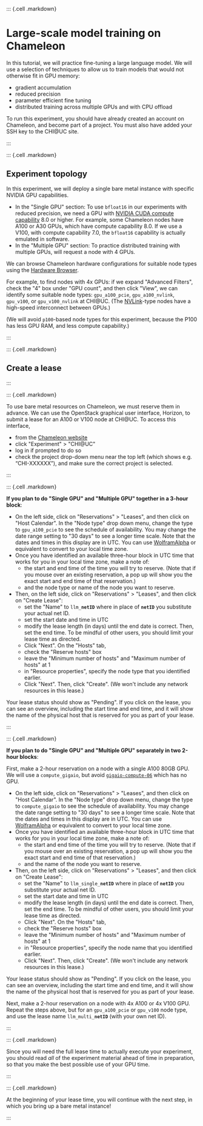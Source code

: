 
::: {.cell .markdown}

# Large-scale model training on Chameleon

In this tutorial, we will practice fine-tuning a large language model. We will use a selection of techniques to allow us to train models that would not otherwise fit in GPU memory:

* gradient accumulation
* reduced precision
* parameter efficient fine tuning
* distributed training across multiple GPUs and with CPU offload

To run this experiment, you should have already created an account on Chameleon, and become part of a project. You must also have added your SSH key to the CHI@UC site.

:::

::: {.cell .markdown}

## Experiment topology 

In this experiment, we will deploy a single bare metal instance with specific NVIDIA GPU capabilities.

* In the "Single GPU" section: To use `bfloat16` in our experiments with reduced precision, we need a GPU with [NVIDIA CUDA compute capability](https://developer.nvidia.com/cuda-gpus) 8.0 or higher. For example, some Chameleon nodes have A100 or A30 GPUs, which have compute capability 8.0. If we use a V100, with compute capability 7.0, the `bfloat16` capability is actually emulated in software.
* In the "Multiple GPU" section: To practice distributed training with multiple GPUs, will request a node with 4 GPUs. 


We can browse Chameleon hardware configurations for suitable node types using the [Hardware Browser](https://chameleoncloud.org/hardware/). 

For example, to find nodes with 4x GPUs: if we expand "Advanced Filters", check the "4" box under "GPU count", and then click "View", we can identify some suitable node types: `gpu_a100_pcie`, `gpu_a100_nvlink`, `gpu_v100`, or `gpu_v100_nvlink` at CHI@UC. (The [NVLink](https://www.nvidia.com/en-us/design-visualization/nvlink-bridges/)-type nodes have a high-speed interconnect between GPUs.)

(We will avoid `p100`-based node types for this experiment, because the P100 has less GPU RAM, and less compute capability.)

:::

::: {.cell .markdown}

## Create a lease

:::

::: {.cell .markdown}

To use bare metal resources on Chameleon, we must reserve them in advance. We can use the OpenStack graphical user interface, Horizon, to submit a lease for an A100 or V100 node at CHI@UC. To access this interface,

* from the [Chameleon website](https://chameleoncloud.org/hardware/)
* click "Experiment" > "CHI@UC"
* log in if prompted to do so
* check the project drop-down menu near the top left (which shows e.g. “CHI-XXXXXX”), and make sure the correct project is selected.

:::

::: {.cell .markdown}

**If you plan to do "Single GPU" and "Multiple GPU" together in a 3-hour block**: 

* On the left side, click on "Reservations" > "Leases", and then click on "Host Calendar". In the "Node type" drop down menu, change the type to `gpu_a100_pcie` to see the schedule of availability. You may change the date range setting to "30 days" to see a longer time scale. Note that the dates and times in this display are in UTC. You can use [WolframAlpha](https://www.wolframalpha.com/) or equivalent to convert to your local time zone.
* Once you have identified an available three-hour block in UTC time that works for you in your local time zone, make a note of:
  * the start and end time of the time you will try to reserve. (Note that if you mouse over an existing reservation, a pop up will show you the exact start and end time of that reservation.)
  * and the node type or name of the node you want to reserve.
* Then, on the left side, click on "Reservations" > "Leases", and then click on "Create Lease":
  * set the "Name" to <code>llm_<b>netID</b></code> where in place of <code><b>netID</b></code> you substitute your actual net ID.
  * set the start date and time in UTC
  * modify the lease length (in days) until the end date is correct. Then, set the end time. To be mindful of other users, you should limit your lease time as directed.
  * Click "Next".
On the "Hosts" tab, 
  * check the "Reserve hosts" box
  * leave the "Minimum number of hosts" and "Maximum number of hosts" at 1
  * in "Resource properties", specify the node type that you identified earlier.
  * Click "Next". Then, click "Create". (We won't include any network resources in this lease.)
  
Your lease status should show as "Pending". If you click on the lease, you can see an overview, including the start time and end time, and it will show the name of the physical host that is reserved for you as part of your lease.

:::

::: {.cell .markdown}

**If you plan to do "Single GPU" and "Multiple GPU" separately in two 2-hour blocks**: 

First, make a 2-hour reservation on a node with a single A100 80GB GPU. We will use a `compute_gigaio`, but avoid [`gigaio-compute-06`](https://chameleoncloud.org/hardware/node/sites/uc/clusters/chameleon/nodes/25ba0313-900d-4133-9bb3-9f622d743c2d/) which has no GPU.

* On the left side, click on "Reservations" > "Leases", and then click on "Host Calendar". In the "Node type" drop down menu, change the type to `compute_gigaio` to see the schedule of availability. You may change the date range setting to "30 days" to see a longer time scale. Note that the dates and times in this display are in UTC. You can use [WolframAlpha](https://www.wolframalpha.com/) or equivalent to convert to your local time zone.
* Once you have identified an available three-hour block in UTC time that works for you in your local time zone, make a note of:
  * the start and end time of the time you will try to reserve. (Note that if you mouse over an existing reservation, a pop up will show you the exact start and end time of that reservation.)
  * and the name of the node you want to reserve.
* Then, on the left side, click on "Reservations" > "Leases", and then click on "Create Lease":
  * set the "Name" to <code>llm_single_<b>netID</b></code> where in place of <code><b>netID</b></code> you substitute your actual net ID.
  * set the start date and time in UTC
  * modify the lease length (in days) until the end date is correct. Then, set the end time. To be mindful of other users, you should limit your lease time as directed.
  * Click "Next".
On the "Hosts" tab, 
  * check the "Reserve hosts" box
  * leave the "Minimum number of hosts" and "Maximum number of hosts" at 1
  * in "Resource properties", specify the node name that you identified earlier.
  * Click "Next". Then, click "Create". (We won't include any network resources in this lease.)
  
Your lease status should show as "Pending". If you click on the lease, you can see an overview, including the start time and end time, and it will show the name of the physical host that is reserved for you as part of your lease.

Next, make a 2-hour reservation on a node with 4x A100 or 4x V100 GPU. Repeat the steps above, but for an `gpu_a100_pcie` or `gpu_v100` node type, and use the lease name <code>llm_multi_<b>netID</b></code> (with your own net ID).

:::

::: {.cell .markdown}

Since you will need the full lease time to actually execute your experiment, you should read *all* of the experiment material ahead of time in preparation, so that you make the best possible use of your GPU time.

:::

::: {.cell .markdown}

At the beginning of your lease time, you will continue with the next step, in which you bring up a bare metal instance!

:::
